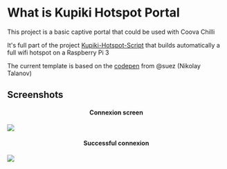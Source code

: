 What is Kupiki Hotspot Portal
==================

This project is a basic captive portal that could be used with Coova Chilli

It's full part of the project [Kupiki-Hotspot-Script](https://github.com/pihomeserver/Kupiki-Hotspot-Script) that builds automatically a full wifi hotspot on a Raspberry Pi 3

The current template is based on the [codepen](https://codepen.io/suez/pen/dPqxoM) from @suez (Nikolay Talanov)

Screenshots
-----------

<h4 align="center">Connexion screen</h4>
<img src="http://www.pihomeserver.fr/hosting/portalConnect.png">
<h4 align="center">Successful connexion</h4>
<img src="http://www.pihomeserver.fr/hosting/portalConnected.png">
